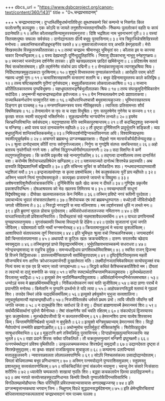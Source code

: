 +++
dbcs_url = "https://www.dsbcproject.org/canon-text/content/360/1431"
title = "0५.चन्द्रप्रभावदानम्"

+++
५ चन्द्रप्रभावदानम्।
दुग्धाब्धिर्विबुधार्थनातिविधुरः क्षुब्धश्चकम्पे चिरं 
कम्पन्ते च निसर्गतः किल फलोत्सर्गेषु कल्पद्रुमाः। 
एकः कोऽपि स जायते तनुशतैरभ्यस्तदानस्थिति- 
र्निष्कम्पः पुललोत्करं वहति यः कायं प्रदानेष्वति॥ १॥
अस्ति कौलासहासिन्यामुत्तरस्यामनुत्तरा। 
दिशि भद्रशिला नाम भुवनाभरणं पुरी॥ २॥
यस्यां सितयशःपुष्पाः सफलाः सर्वसंपदः। 
दानोद्यानलताः प्रीत्यै बभूवुः पुरवासिनाम्॥ ३॥
यत्र त्रिपुरजिन्नेत्रशिखित्रस्तो मनोभवः। 
अबलाभिश्चलक्रीडभ्रूभङ्गैरेव रक्ष्यते॥ ४॥
मुक्ताजालोज्ज्वला यत्र् अभाति हेमगृहावली। 
मेरोः शिखरमालेव विस्फुतत्स्फीततारका॥ ५॥
तस्यां चन्द्रप्रभः श्रीमानभूद् भूमिभृतां वरः। 
कौलास इव यः कान्त्या चकार दिनचन्द्रिकाम्॥ ६॥
यस्य देहप्रभापूरैः पूर्णिन्दुद्युतिहारिभिः। 
निशासु दीपकाभासु नाभूतु स्नेहगुणक्षयः॥ ७॥
स्मरज्वरं भजन्तेऽस्य दर्शनेनैव तारकाः। 
इति च्छत्रछलादस्य छादितं खमिवेन्दुना॥ ८॥
प्रदिशत्येष सततं श्रियं सत्कोशसंश्रयाम्। 
इति तद्दर्शनेनैव संकोचं प्राप पद्मिनी॥ ९॥
सेनाहंकारमुत्सृज्य त्यागशुभ्रश्रिया श्रियः। 
निर्दिष्टाश्छत्रमुकुटप्रकटाः पुरव्षिनाम्॥ १०॥
शुशुभे विभवस्तस्य पुण्यालंकारणोन्नतेः। 
आरोहति पराम् कोटीं नम्रस्य धनुषो गुणः॥ ११॥
चत्वारिंशत्सहस्राणि वत्सराणां शताणि च। 
बभूव देहिनामायुस्तस्य काले कलिद्विषः॥ १२॥
तस्य षष्टिसहस्राणि पुरीणां पूर्णसंपदाम्। 
बभूवुर्लोकपालस्य लोकपालाध्काश्रियः॥ १३॥
यज्वानः कीर्तितिलकास्तस्य पुण्यविभूषणाः। 
यज्ञधूमलताभङ्गैर्बभुर्लोलालकाः श्रियः॥ १४॥
तस्य संपत्कुमुदिनीविकासेन सदोदितः। 
अभून्मन्त्री महाचन्द्रश्चद्रलोक इवोज्ज्वलः॥ १५॥
येन निश्चललक्ष्येण प्रभोः प्रज्ञापताकया। 
राज्याब्धिकर्णधारेण पारमुत्तरितं यशः॥ १६॥
महीधराभिधश्चासौ बभूवामात्यकुञ्जरः। 
भूमिभारसहस्तस्य दिङ्गाग इव पञ्चमह्॥ १७॥
मन्त्रणाभिन्नमन्त्रस्य यस्य नीतिबृहस्पतेः। 
त्याजिताः प्रतिसामन्ताः शौर्यं विषमिवाहयः॥ १८॥
तेनामात्येन स नृपः स च राज्ञा विभूषितः।
गुणः सत्पुरुषेणेव गुणेनेव च सज्जनः॥ १९॥
कृतज्ञः सरलः स्वामी सद्भृत्यो भक्तिनिर्भरः। 
सुकृतप्रभवेणैव भाग्ययोगेन लभ्यते॥ २०॥
इयमेव चिरभ्रान्तिविश्रान्तिः सर्वसंपदाम्। 
यद्गुणज्ञतया वेत्ति स्वामिसत्पुरुषान्तरम्॥ २१॥
तौ कदचिद्ददृशतुः स्वप्नमन्ये च मन्त्रिणह्। 
क्षयो यस्य फलं दानव्यसनेन महीपतेः॥ २२॥
तौ दृष्ट्वा दुर्निमित्तानि प्रादुर्भूतानि शङ्कितौ। 
व्यग्र बभूवतुर्नित्यं शान्तिस्वस्तिककर्मसु॥ २३॥
निमित्तदर्शनोद्विग्नास्तपिवनगता अपि। 
विश्वामित्रप्रभृतयः स्वामीत्यूचुर्महर्षयः॥ २४॥
अत्राण्तरे ब्रह्मबन्धुः प्राग्जन्मब्रह्मराक्षसः।
रौद्राक्षो नाम मात्सर्यक्रौर्यदौर्जन्यदुःसहः॥ २५॥
श्रुत्वा दानोद्भवाम् कीर्तिं राग़्यः सर्वगुणोज्ज्वलाम्। 
निर्गुणः स गुणद्वेषि संतप्तः समचिन्तयत्॥ २६॥
अहो बतास्य नृपतेर्गीयते गगने यशः। 
अनिशं सिद्धगन्धर्वगीर्वाणललनागणैः॥ २७॥
सदा विशन्ति मे कर्णे तद्गुणस्तुतिसूचयः।
किं करोमि प्रकृत्यैव सहे नान्यगुणोन्नतिम्॥ २८॥
तद्गत्वा दानशीलस्य तस्य दानार्जितं यशः। 
करोम्येष शिरोयाच्ञाप्रतिषेधेन खण्डितम्॥ २९॥
यशस्त्याज्यते दानोत्थं शिरश्चेन्न प्रदास्यति। 
अथ दास्यति विद्वेषप्रशान्तिर्मे बह्विष्यति॥ ३०॥
इति संचिन्त्य सुचिरं स कौर्यकठिनः शठः। 
गन्धमादनपादाण्तवासी भद्रशिलां ययौ॥ ३१॥
इन्द्रजालप्रयोगज्ञः स कृत्वा प्रशमोचितम्। 
वेषं कलुषसंकल्पः पुरीं प्राप महीपतेः॥ ३२॥
अस्मिन् भववने नित्यं गुणदोषसमाकुले। 
कल्पवृक्षाः प्रजायन्ते जायन्ते च विषद्रुमाः॥ ३३॥
अशेषनाशपिशुनैर्घोरसंत्रासकारिभिः। 
दुर्निमित्तैरिव खलैः खेदः कस्य न दीयते॥ ३४॥
गुणिद्वेषः प्रकृत्यैव प्रकाशपरिपन्थिनः। 
दोषआश्रयस्य को भेदः खलस्य तिमिरस्य च॥ ३५॥
स्वच्छन्दघाती साधूनां विद्वेषविषदुःसहः। 
दीर्घपक्षः खलव्यालकरालः केन निर्मितः॥ ३६॥
तस्मिन् प्रविष्टे नगरं रूपिणी पुरदेवता। 
उवाचाभ्येत्य भूपालं संत्रासतरलेक्षणा॥ ३७॥
शिरोयाचक एष त्वां ब्रह्मबन्धुरुपागतः। 
वध्योऽसौ जीवितोच्छेदी जगतो जीवितस्य ते॥ ३८॥
निरुद्धो नगरद्वारि स मया मलिनाशयः। 
मम तद्दर्शनत्रस्तं धृतिं न लभते मनः॥ ३९॥
इति ब्रुवाणां भूपालः प्रोवाच पुरदेवताम्। 
अर्थिसंरोधसंजातलज्जया नमिताननः॥ ४०॥
देवि याच्ञाभियातोऽसौ प्रविशत्वनिवारितः। 
दिर्घोच्छ्वासं सहे नाहमाशावैफल्यमर्थिनः॥ ४१॥
याच्ञा प्रणयिनामर्थे पुण्यप्राप्तस्तनुव्ययः। 
युगसंख्यामपि स्थित्वा विपद्यन्ते हि देहिनः॥ ४२॥
एतदेव सुजातानां पूज्यं जगति जीवितम्। 
यदेषामग्रतो याति नार्थी भग्नमनोरथह्॥ ४३॥
क्रियतामानुकूल्यं मे भवत्या कुशलोचितम्। 
आशाविघाते संतापस्तस्य तूर्णं निवारताम्॥ ४४॥
इति भूमिभृतः श्रुत्वा वचो निश्चलनिश्चयम्। 
जगामादर्शनं देवी चिन्तासंतापमानसा॥ ४५॥
अथाययौ स कुटिलः खलः क्रकचचेष्टितः। 
दारुणः सरलस्यैव च्छेदाय स्वयमुद्यतः॥ ४६॥
तस्मिन्नृपगृहं प्राप्ते विवृतद्वारमर्थिनाम्। 
भूर्भूपतिक्षयभयाच्चकम्पे सधराधरा॥ ४७॥
नरेन्द्रचन्द्रमासाद्य स राहुरिच दुर्मुखः। 
समभ्यधाद्विधाय प्रागशिवार्थामिवाशिषम्॥ ४८॥
स्वस्ति राजन् द्विजन्मा हि विजने सिद्धिसाधकः। 
प्रातस्त्वामीप्सितप्राप्त्यै सर्वार्थिसुरपादपम्॥ ४९॥
दृष्टिर्वृष्टिरिवामृतस्य महती सौजन्यमित्रं मनः 
क्षान्तिः क्रोधरजःप्रमार्जनदी दुःखार्तमाता मतिः। 
लक्ष्मीर्दानजलाभिषेकविमला सत्योपयुज्क्तं वचः 
नित्यं यस्य स एक एव हि भवान् जातो जगद्बान्धवः॥ ५०॥
सिद्धये कथितं कैश्चिच्चक्रवर्तिशिरो मम। 
दीयतां त त्वदन्यो वा दातुं शक्नोति कः परह्॥ ५१॥
सन्ति स्पष्टार्थदाश्चिन्तामणिकल्पद्रुमादयः। 
दुर्लभार्थप्रदातारो विरलास्तु भवद्विधाः॥ ५२॥
इत्युक्ते तेन नृपतिर्निष्कम्पविपुलाशयः। 
अर्थिसंदर्शनानन्दनिर्भरस्तमभाषत। ५३॥
धन्योऽहं यस्य मे ब्रह्मन्नर्थिनामर्थसिद्धये। 
निर्विकल्पोपकरणं व्ययं याति सुजीवितम्॥ ५४॥
कदा प्राणाः परार्थे मे प्रयान्तीति मनोरथः। 
किमेतानि न पुण्यानि प्रार्थ्यन्ते ते यदि त्वया॥ ५५॥
आहोपकरणसिद्ध्यै श्लाघ्यं मे गृह्यतां शिरः। 
तत्तदेव स्थिरं लोके यद्यदर्थिसमर्पितम्॥ ५६॥
इत्युक्ते हर्षयुक्तेन भूभुजा सत्त्वशालिना। 
तमूचतुर्महामात्यौ महाचन्द्रमहीधरौ॥ ५७॥
निजजीवितरक्षैव धर्मस्ते प्रथमः प्रभो। 
त्वयि जीवति जीवन्ति सर्वे जगति जन्तवः॥ ५८॥
न दातुमर्हसि शिरः सर्वाधारं हि ते वपुः। 
दीयतां ब्राह्मणायास्मै हेमरत्नमयं शिरः॥ ५९॥
सर्वार्थैरर्थिसार्थानां पूर्यन्ते यैर्मनोरथाः। 
तेषां संरक्षणेनैव सर्वं भवति रक्षितम्॥ ६०॥
संकल्पोऽयं द्विजस्यास्य क्रूरः कलुषचेतसः। 
मूलच्छेदोपजीव्यो हि न कल्पतरुरर्थिनाम्॥ ६१॥
हेमरत्नशिरः प्राप्य यात्वेष शिरसास्य किम्। 
चिन्तामणिर्विनिष्प्रेक्ष्यो भुज्यते न बुभुक्षितैः॥ ६२॥
इत्युक्ते मन्त्रिमुख्याभ्याम् हेमरत्नमयं शिरः। 
सिद्धो नैवोपयोग्यं तन्ममेति ब्राह्मणोऽब्रवीत्॥ ६३॥
अथोन्मुमोच नृपतिर्मुकुटं मौक्तिकांषुभिः। 
श्रिरोविरहदुःखेन साश्रुधारमिवाभितः॥ ६४॥
मुकुटानि क्षणे तस्मिन्निपेतुः पुरवासिनाम्। 
दिग्दाहोन्मुखतुल्याभिरुल्काभिः सह भूतले॥ ६५॥
राज्ञा प्रदाने शिरसः सर्वथा परिकल्पिते। 
तौ चक्रतुस्तनुत्यागं मन्त्रिणौ द्रष्टुमक्षमौ॥ ६६॥
रत्नगर्भमथोद्यानं प्रविश्य पृथिवीपतिः। 
उत्फुल्लचम्पकस्याधः शिरश्छेत्तुं समुद्ययौ॥ ६७॥
उद्यानदेवता दृष्ट्वा तं शिरश्छेत्तुमुद्यतम्। 
मा कृथाः साहसं राजन्नित्युवाच शुचाकुला॥ ६८॥
कम्पमानाः प्रलापिन्यस्तं मत्तालुकुलस्वनैः। 
न्यवारयन्नवलता लोलपल्लवपाणिभिः॥ ६९॥
सोऽपि निश्चलसंकल्पः प्रसाद्योद्यानदेवताम्। 
विमलां बोधिमालम्ब्य बभूव प्रणिधानवान्॥ ७०॥
अस्मिन् रत्नमयोद्याने पुण्यराशिसमुन्नतम्। 
स्तूपमस्तु प्रशास्तुस्तु सत्त्वसंतारणोचितम्॥ ७१॥
यत्किंचिदर्जितं पुण्यं संकल्पेन मयामुना। 
भवन्तु तेन संसारे निःसंसाराः शरीरिणः॥ ७२॥
ध्यात्वेति चम्पकतरोः शाखायां नृपतिः शिरः। 
बद्ध्वा कचकलापेन छित्त्वा प्रादाद्द्विजन्मने॥ ७३॥
अथ नरपते  सत्त्वोत्साहस्फुटप्रणिधानतः 
किमपि विमलैः पुण्यालोकैर्दिगन्तविसारिभिः। 
विगलितमहामोहौघान्तः श्रितः परिनिर्वृतिं 
प्रविरतभवाभ्यासायासः क्षणादबह्वज्जनह्॥ ७४॥
इति प्राग्जन्मवृत्तान्तकथया भगवान् जिनः। 
भिक्षूणाम् विदधे शुद्धदानसद्धर्मदेशनाम्॥ ७५॥
इति क्षेमेन्द्रविरचितायां बोधिसत्त्वावदानकल्पलतायां 
चन्द्रप्रभावदानं नाम पञ्चमः पल्लवः॥
